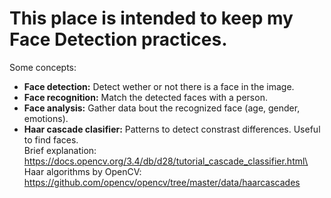 # This place is intended to keep my Face Detection practices.

Some concepts:
* __Face detection:__ Detect wether or not there is a face in the image.
* __Face recognition:__ Match the detected faces with a person.
* __Face analysis:__ Gather data bout the recognized face (age, gender, emotions).
* __Haar cascade clasifier:__ Patterns to detect constrast differences. Useful to find faces.\
  Brief explanation: https://docs.opencv.org/3.4/db/d28/tutorial_cascade_classifier.html\
  Haar algorithms by OpenCV: https://github.com/opencv/opencv/tree/master/data/haarcascades